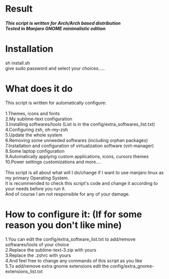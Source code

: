 # Result
<h5> This script is written for Arch/Arch based distribution <br>
Tested in Manjaro GNOME minimalistic edition </h5>

# Installation
sh install.sh <br>
give sudo password and select your choices.....

# What does it do
This script is written for automatically configure: <br>
<br>
1.Themes, icons and fonts <br>
2.My sublime-text configuration <br>
3.Installing softwares/tools (List is in the config/extra_softwares_list.txt) <br>
4.Configuring zsh, oh-my-zsh <br>
5.Update the whole system  <br>
6.Removing some unneeded softwares (including orphan packages) <br>
7.Installation and configuration of virtualization software (virt-manager) <br>
8.Some laptop configuration <br>
9.Automatically applying custom applications, icons, cursors themes <br>
10.Power settings customizations and more.... <br>
<br>
This script is all about what will I do/change if I want to use manjaro linux as my primary Operating System. <br>
It is recommended to check this script's code and change it according to your needs before you run it. <br>
And of course I am not responsible for any of your damage. <br>

# How to configure it: (If for some reason you don't like mine)
1.You can edit the config/extra_software_list.txt to add/remove softwares/tools of your choice <br>
2.Replace the sublime-text-3.zip with yours <br>
3.Replace the .zshrc with yours <br>
4.And feel free to change any commands of this script as you like <br>
5.To add/remove extra gnome extensions edit the config/extra_gnome-extensions_list.txt
